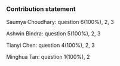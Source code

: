 ### Contribution statement

Saumya Choudhary: question 6(100%), 2, 3

Ashwin Bindra: question 5(100%), 2, 3

Tianyi Chen: question 4(100%), 2, 3

Minghua Tan: question 1(100%), 2
